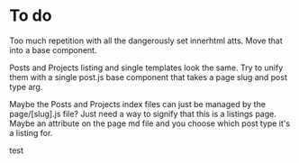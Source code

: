 # To do
Too much repetition with all the dangerously set innerhtml atts. Move that into a base component.

Posts and Projects listing and single templates look the same. Try to unify them with a single post.js base component that takes a page slug and post type arg.

Maybe the Posts and Projects index files can just be managed by the page/[slug].js file? Just need a way to signify that this is a listings page. Maybe an attribute on the page md file and you choose which post type it's a listing for. 


test